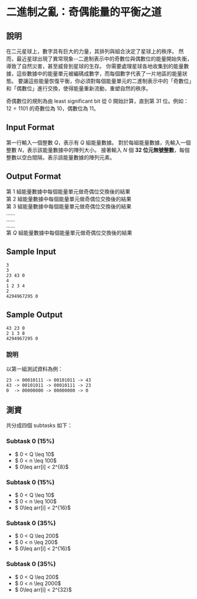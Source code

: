 # 二進制之亂：奇偶能量的平衡之道

## 說明 ##
在二元星球上，數字具有巨大的力量，其排列與組合決定了星球上的秩序。
然而，最近星球出現了異常現象--二進制表示中的奇數位與偶數位的能量開始失衡，導致了自然災害，甚至威脅到星球的生存。
你需要處理星球各地收集到的能量數據，這些數據中的能量單元被編碼成數字，而每個數字代表了一片地區的能量狀態。
要讓這些能量恢復平衡，你必須對每個能量單元的二進制表示中的「奇數位」和「偶數位」進行交換，使得能量重新流動，重塑自然的秩序。 

奇偶數位的規則為由 least significant bit 從 $0$ 開始計算，直到第 $31$ 位。例如： $12 = 1101$ 的奇數位為 $10$，偶數位為 $11$。

## Input Format ##
第一行輸入一個整數 $Q$，表示有 $Q$ 組能量數據。
對於每組能量數據，先輸入一個整數 $N$，表示該能量數據中的陣列大小。
接著輸入 $N$ 個 **32 位元無號整數**，每個整數以空白間隔，表示該能量數據的陣列元素。

## Output Format ##

第 $1$ 組能量數據中每個能量單元做奇偶位交換後的結果<br>
第 $2$ 組能量數據中每個能量單元做奇偶位交換後的結果<br>
第 $3$ 組能量數據中每個能量單元做奇偶位交換後的結果<br>
......<br>
......<br>
......<br>
第 $Q$ 組能量數據中每個能量單元做奇偶位交換後的結果<br>

## Sample Input ##
```
3
3
23 43 0
4
1 2 3 4
2
4294967295 0
```

## Sample Output ##
```
43 23 0
2 1 3 8
4294967295 0
```

### 說明
以第一組測試資料為例：
```
23 -> 00010111 -> 00101011 -> 43
43 -> 00101011 -> 00010111 -> 23
0  -> 00000000 -> 00000000 -> 0
```


## 測資

共分成四個 subtasks 如下：
### Subtask 0 (15%)
- $ 0 < Q \leq 10$
- $  0 < n \leq 100$
- $  0\leq arr[i] < 2^{8}$
### Subtask 0 (15%)
- $ 0 < Q \leq 10$
- $  0 < n \leq 100$
- $  0\leq arr[i] < 2^{16}$
### Subtask 0 (35%)
- $ 0 < Q \leq 200$
- $ 0 < n \leq 200$
- $  0\leq arr[i] < 2^{16}$
### Subtask 0 (35%)
- $ 0 < Q \leq 200$
- $ 0 < n \leq 2000$
- $ 0\leq arr[i] < 2^{32}$


